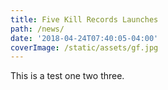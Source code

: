 ```yaml
---
title: Five Kill Records Launches
path: /news/
date: '2018-04-24T07:40:05-04:00'
coverImage: /static/assets/gf.jpg
---
```

This is a test one two three.
